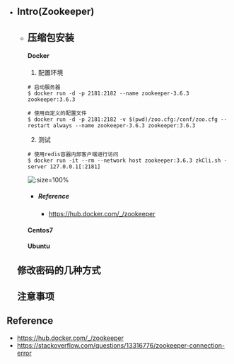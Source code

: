 * ## Intro(Zookeeper)

    + ## 压缩包安装

        <!-- tabs:start -->
        ####  **Docker**
        1. 配置环境

        ```shell
        # 启动服务器
        $ docker run -d -p 2181:2182 --name zookeeper-3.6.3 zookeeper:3.6.3

        # 使用自定义的配置文件
        $ docker run -d -p 2181:2182 -v $(pwd)/zoo.cfg:/conf/zoo.cfg --restart always --name zookeeper-3.6.3 zookeeper:3.6.3
        ```
        
        2. 测试

        ```shell
        # 使用redis容器内部客户端进行访问
        $ docker run -it --rm --network host zookeeper:3.6.3 zkCli.sh -server 127.0.0.1[:2181]
        ```
        
        ![](/.images/doc/framework/redis/redis-install-dcoker-01.png ':size=100%')

        - ##### Reference
            * https://hub.docker.com/_/zookeeper

        ####  **Centos7**
        ####  **Ubuntu**
        <!-- tabs:end -->

    ## 修改密码的几种方式

    ## 注意事项

## Reference
* https://hub.docker.com/_/zookeeper
* https://stackoverflow.com/questions/13316776/zookeeper-connection-error